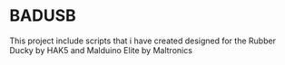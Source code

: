 # BADUSB
This project include scripts that i have created designed for the Rubber Ducky by HAK5 and Malduino Elite by Maltronics
